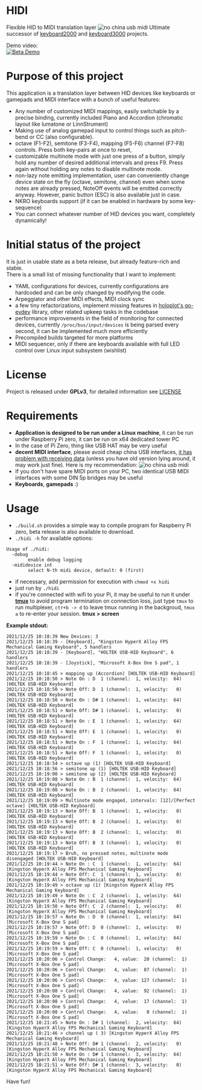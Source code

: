 # HIDI
Flexible HID to MIDI translation layer
![no china usb midi](./docs/hidi-logo.png)
Ultimate successor of [keyboard2000](https://github.com/gethiox/keyboard2000)
and [keyboard3000](https://github.com/gethiox/keyboard3000) projects.

Demo video:  
[![Beta Demo](./docs/hidi-demo-thumbnail.png)](https://www.youtube.com/watch?v=luA-u8MfgAs)

# Purpose of this project
This application is a translation layer between HID devices like keyboards or gamepads and MIDI interface 
with a bunch of useful features:

- Any number of customized MIDI mappings, easily switchable by a precise binding, currently included Piano
  and Accordion (chromatic layout like lumatone or LinnStrument)
- Making use of analog gamepad input to control things such as pitch-bend or CC (also configurable).
- octave (F1-F2), semitone (F3-F4), mapping (F5-F6) channel (F7-F8) controls. Press both key-pairs at once to reset,
- customizable multinote mode with just one press of a button, simply hold any number of desired additional intervals
  and press F9. Press again without holding any notes to disable multinote mode.
- non-lazy note emitting implementation, user can conveniently change device state on the fly (octave, semitone, channel)
  even when some notes are already pressed, NoteOff events will be emitted correctly anyway. However, panic button (ESC)
  is also available just in case.
- NKRO keyboards support (if it can be enabled in hardware by some key-sequence)
- You can connect whatever number of HID devices you want, completely dynamically!

# Initial status of the project
It is just in usable state as a beta release, but already feature-rich and stable.  
There is a small list of missing functionality that I want to implement:
- YAML configurations for devices, currently configurations are hardcoded and can be only changed by modifying the code.
- Arpeggiator and other MIDI effects, MIDI clock sync
- a few tiny refactorizations, implement missing features in [holoplot's go-evdev](https://github.com/holoplot/go-evdev) library,
  other related upkeep tasks in the codebase
- performance improvements in the field of monitoring for connected devices, currently `/proc/bus/input/devices` is being
  parsed every second, it can be implemented much more efficiently
- Precompiled builds targeted for more platforms
- MIDI sequencer, only if there are keyboards available with full LED control over Linux input subsystem (wishlist)  

# License
Project is released under **GPLv3**, for detailed information see [LICENSE](./LICENSE)

# Requirements
- **Application is designed to be run under a Linux machine**, it can be run under Raspberry Pi zero,
  it can be run on x64 dedicated tower PC
- In the case of Pi Zero, thing like USB HAT may be very useful
- **decent MIDI interface**, please avoid cheap china USB interfaces, [it has problem with receiving data](http://www.arvydas.co.uk/2013/07/cheap-usb-midi-cable-some-self-assembly-may-be-required/)
  (unless you have old version lying around, it may work just fine). Here is my recommendation:
  ![no china usb midi](./docs/no-china-usb-midi.png)
- If you don't have spare MIDI ports on your PC, two identical USB MIDI interfaces with some DIN 5p bridges may be useful
- **Keyboards**, **gamepads** :)

# Usage
- `./build.sh` provides a simple way to compile program for Raspberry Pi zero, beta release is also available to download.
- `./hidi -h` for available options:
```
Usage of ./hidi:
  -debug
        enable debug logging
  -mididevice int
        select N-th midi device, default: 0 (first)
```
- if necessary, add permission for execution with `chmod +x hidi`
- just run by `./hidi`
- if you're connected with wifi to your Pi, it may be useful to run it under **[tmux](https://github.com/tmux/tmux/wiki)**
  to avoid program termination on connection loss, just type `tmux` to run multiplexer, `ctr+b -> d` to leave tmux
  running in the backgroud, `tmux a` to re-enter your session. **tmux > screen**

**Example stdout:**
```
2021/12/25 10:18:39 New Devices: 3
2021/12/25 10:18:39 - [Keyboard], "Kingston HyperX Alloy FPS Mechanical Gaming Keyboard", 5 handlers
2021/12/25 10:18:39 - [Keyboard], "HOLTEK USB-HID Keyboard", 6 handlers
2021/12/25 10:18:39 - [Joystick], "Microsoft X-Box One S pad", 1 handlers
2021/12/25 10:18:45 > mapping up (Accordion) [HOLTEK USB-HID Keyboard]
2021/12/25 10:18:50 > Note On : D  1 (channel:  1, velocity:  64) [HOLTEK USB-HID Keyboard]
2021/12/25 10:18:50 > Note Off: D  1 (channel:  1, velocity:   0) [HOLTEK USB-HID Keyboard]
2021/12/25 10:18:50 > Note On : D# 1 (channel:  1, velocity:  64) [HOLTEK USB-HID Keyboard]
2021/12/25 10:18:51 > Note Off: D# 1 (channel:  1, velocity:   0) [HOLTEK USB-HID Keyboard]
2021/12/25 10:18:51 > Note On : E  1 (channel:  1, velocity:  64) [HOLTEK USB-HID Keyboard]
2021/12/25 10:18:51 > Note Off: E  1 (channel:  1, velocity:   0) [HOLTEK USB-HID Keyboard]
2021/12/25 10:18:51 > Note On : F  1 (channel:  1, velocity:  64) [HOLTEK USB-HID Keyboard]
2021/12/25 10:18:51 > Note Off: F  1 (channel:  1, velocity:   0) [HOLTEK USB-HID Keyboard]
2021/12/25 10:18:54 > octave up (1) [HOLTEK USB-HID Keyboard]
2021/12/25 10:18:56 > semitone up (1) [HOLTEK USB-HID Keyboard]
2021/12/25 10:19:00 > semitone up (2) [HOLTEK USB-HID Keyboard]
2021/12/25 10:19:08 > Note On : B  1 (channel:  1, velocity:  64) [HOLTEK USB-HID Keyboard]
2021/12/25 10:19:08 > Note On : B  2 (channel:  1, velocity:  64) [HOLTEK USB-HID Keyboard]
2021/12/25 10:19:09 > Multinote mode engaged, intervals: [12]/[Perfect octave] [HOLTEK USB-HID Keyboard]
2021/12/25 10:19:13 > Note Off: B  1 (channel:  1, velocity:   0) [HOLTEK USB-HID Keyboard]
2021/12/25 10:19:13 > Note Off: B  2 (channel:  1, velocity:   0) [HOLTEK USB-HID Keyboard]
2021/12/25 10:19:13 > Note Off: B  2 (channel:  1, velocity:   0) [HOLTEK USB-HID Keyboard]
2021/12/25 10:19:13 > Note Off: B  3 (channel:  1, velocity:   0) [HOLTEK USB-HID Keyboard]
2021/12/25 10:19:17 > Bruh, no pressed notes, multinote mode disengaged [HOLTEK USB-HID Keyboard]
2021/12/25 10:19:44 > Note On : C  1 (channel:  1, velocity:  64) [Kingston HyperX Alloy FPS Mechanical Gaming Keyboard]
2021/12/25 10:19:44 > Note Off: C  1 (channel:  1, velocity:   0) [Kingston HyperX Alloy FPS Mechanical Gaming Keyboard]
2021/12/25 10:19:49 > octave up (1) [Kingston HyperX Alloy FPS Mechanical Gaming Keyboard]
2021/12/25 10:19:49 > Note On : C  2 (channel:  1, velocity:  64) [Kingston HyperX Alloy FPS Mechanical Gaming Keyboard]
2021/12/25 10:19:50 > Note Off: C  2 (channel:  1, velocity:   0) [Kingston HyperX Alloy FPS Mechanical Gaming Keyboard]
2021/12/25 10:19:57 > Note On : D  0 (channel:  1, velocity:  64) [Microsoft X-Box One S pad]
2021/12/25 10:19:57 > Note Off: D  0 (channel:  1, velocity:   0) [Microsoft X-Box One S pad]
2021/12/25 10:19:59 > Note On : C  0 (channel:  1, velocity:  64) [Microsoft X-Box One S pad]
2021/12/25 10:19:59 > Note Off: C  0 (channel:  1, velocity:   0) [Microsoft X-Box One S pad]
2021/12/25 10:20:06 > Control Change:   4, value:  20 (channel:  1) [Microsoft X-Box One S pad]
2021/12/25 10:20:06 > Control Change:   4, value:  87 (channel:  1) [Microsoft X-Box One S pad]
2021/12/25 10:20:06 > Control Change:   4, value: 127 (channel:  1) [Microsoft X-Box One S pad]
2021/12/25 10:20:08 > Control Change:   4, value:  92 (channel:  1) [Microsoft X-Box One S pad]
2021/12/25 10:20:08 > Control Change:   4, value:  17 (channel:  1) [Microsoft X-Box One S pad]
2021/12/25 10:20:08 > Control Change:   4, value:   0 (channel:  1) [Microsoft X-Box One S pad]
2021/12/25 10:21:45 > Note On : D# 1 (channel:  2, velocity:  64) [Kingston HyperX Alloy FPS Mechanical Gaming Keyboard]
2021/12/25 10:21:46 > channel up ( 3) [Kingston HyperX Alloy FPS Mechanical Gaming Keyboard]
2021/12/25 10:21:48 > Note Off: D# 1 (channel:  2, velocity:   0) [Kingston HyperX Alloy FPS Mechanical Gaming Keyboard]
2021/12/25 10:21:50 > Note On : D# 1 (channel:  3, velocity:  64) [Kingston HyperX Alloy FPS Mechanical Gaming Keyboard]
2021/12/25 10:21:51 > Note Off: D# 1 (channel:  3, velocity:   0) [Kingston HyperX Alloy FPS Mechanical Gaming Keyboard]
```

Have fun!